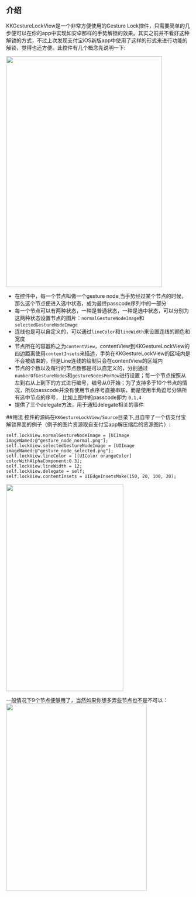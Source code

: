 ## 介绍
KKGestureLockView是一个非常方便使用的Gesture Lock控件，只需要简单的几步便可以在你的app中实现如安卓那样的手势解锁的效果。其实之前并不看好这种解锁的方式，不过上次发现支付宝iOS新版app中使用了这样的形式来进行功能的解锁，觉得也还方便。此控件有几个概念先说明一下:

<img  width="426" height="631" src="https://raw.github.com/kejinlu/KKGestureLockView/master/pic.png"/> 

* 在控件中，每一个节点叫做一个gesture node,当手势经过某个节点的时候，那么这个节点便进入选中状态，成为最终passcode序列中的一部分
*	每一个节点可以有两种状态，一种是普通状态，一种是选中状态，可以分别为这两种状态设置节点的图片：`normalGestureNodeImage`和`selectedGestureNodeImage`
*	连线也是可以自定义的，可以通过`lineColor`和`lineWidth`来设置连线的颜色和宽度
* 节点所在的容器称之为`contentView`，contentView到KKGestureLockView的四边距离使用`contentInsets`来描述，手势在KKGestureLockView的区域内是不会被结束的，但是Line连线的绘制只会在contentView的区域内
* 节点的个数以及每行的节点数都是可以自定义的，分别通过`numberOfGestureNodes`和`gestureNodesPerRow`进行设置；每一个节点按照从左到右从上到下的方式进行编号，编号从0开始；为了支持多于10个节点的情况，所以passcode并没有使用节点序号直接串联，而是使用半角逗号分隔所有选中节点的序号， 比如上图中的passcode即为 `0,1,4`
* 提供了三个delegate方法，用于通知delegate相关的事件


##用法
控件的源码在`KKGestureLockView/Source`目录下,且自带了一个仿支付宝解锁界面的例子（例子的图片资源取自支付宝app解压缩后的资源图片）:

    self.lockView.normalGestureNodeImage = [UIImage imageNamed:@"gesture_node_normal.png"];
    self.lockView.selectedGestureNodeImage = [UIImage imageNamed:@"gesture_node_selected.png"];
    self.lockView.lineColor = [[UIColor orangeColor] colorWithAlphaComponent:0.3];
    self.lockView.lineWidth = 12;
    self.lockView.delegate = self;
    self.lockView.contentInsets = UIEdgeInsetsMake(150, 20, 100, 20);
    
<img  width="320" height="566" src="https://raw.github.com/kejinlu/KKGestureLockView/master/screenshot.png"/> 

一般情况下9个节点便够用了，当然如果你想多弄些节点也不是不可以：
<img  width="384" height="512" src="https://raw.github.com/kejinlu/KKGestureLockView/master/screenshot2.png"/> 
